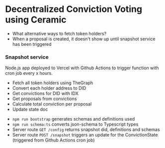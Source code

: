 # Decentralized Conviction Voting using Ceramic

- What alternative ways to fetch token holders?
- When a proposal is created, it doesn't show up until snapshot service has been triggered

### Snapshot service

Node.js app deployed to Vercel with Github Actions to trigger function with cron job every x hours.

- Fetch all token holders using TheGraph
- Convert each holder address to DID
- Get convictions for DID with IDX
- Get proposals from convictions
- Calculate total conviction per proposal
- Update state doc

* `npm run bootstrap` generates schemas and definitions used
* `npm run schema:ts` converts json-schema to Typescript types
* Server route `GET /config` returns snapshot did, definitions and schemas
* Server route `POST /snapshot` triggers an update for the ConvictionState (triggered from Github Actions cron job)
